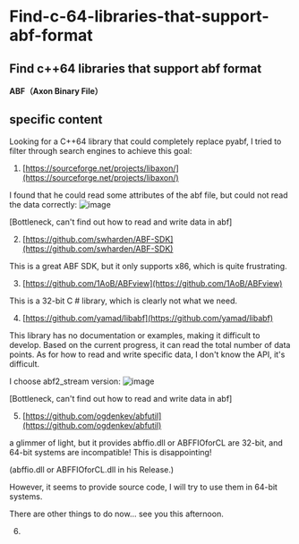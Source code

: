 # Find-c-64-libraries-that-support-abf-format
## Find c++64 libraries that support abf format

**ABF（Axon Binary File）**

## specific content

Looking for a C++64 library that could completely replace pyabf, I tried to filter through search engines to achieve this goal:

1. [https://sourceforge.net/projects/libaxon/](https://sourceforge.net/projects/libaxon/)

I found that he could read some attributes of the abf file, but could not read the data correctly:
![image](https://github.com/user-attachments/assets/d7204b6d-3bd8-4fa8-9a87-70373c9ed833)


[Bottleneck, can't find out how to read and write data in abf]

2. [https://github.com/swharden/ABF-SDK](https://github.com/swharden/ABF-SDK)

This is a great ABF SDK, but it only supports x86, which is quite frustrating.

3. [https://github.com/1AoB/ABFview](https://github.com/1AoB/ABFview)

This is a 32-bit C # library, which is clearly not what we need.

4. [https://github.com/yamad/libabf](https://github.com/yamad/libabf)

This library has no documentation or examples, making it difficult to develop. Based on the current progress, it can read the total number of data points. As for how to read and write specific data, I don't know the API, it's difficult.

I choose abf2_stream version:
![image](https://github.com/user-attachments/assets/e2ea0f18-db72-4c30-9245-eb12b950041d)

[Bottleneck, can't find out how to read and write data in abf]

5. [https://github.com/ogdenkev/abfutil](https://github.com/ogdenkev/abfutil)

a glimmer of light, but it provides abffio.dll or ABFFIOforCL are 32-bit, and 64-bit systems are incompatible! This is disappointing!

(abffio.dll or ABFFIOforCL.dll in his Release.)

However, it seems to provide source code, I will try to use them in 64-bit systems.

There are other things to do now...
see you this afternoon.

6. 

